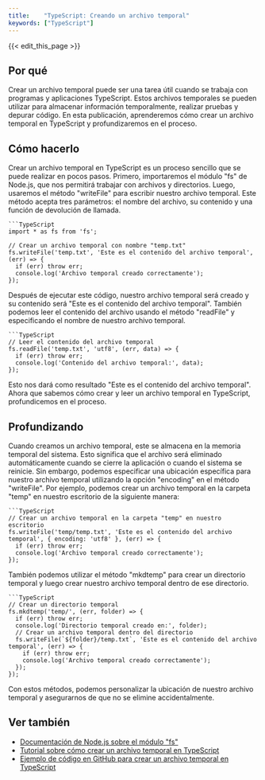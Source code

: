 ```yaml
---
title:    "TypeScript: Creando un archivo temporal"
keywords: ["TypeScript"]
---
```


{{< edit_this_page >}}

## Por qué

Crear un archivo temporal puede ser una tarea útil cuando se trabaja con programas y aplicaciones TypeScript. Estos archivos temporales se pueden utilizar para almacenar información temporalmente, realizar pruebas y depurar código. En esta publicación, aprenderemos cómo crear un archivo temporal en TypeScript y profundizaremos en el proceso.

## Cómo hacerlo

Crear un archivo temporal en TypeScript es un proceso sencillo que se puede realizar en pocos pasos. Primero, importaremos el módulo "fs" de Node.js, que nos permitirá trabajar con archivos y directorios. Luego, usaremos el método "writeFile" para escribir nuestro archivo temporal. Este método acepta tres parámetros: el nombre del archivo, su contenido y una función de devolución de llamada.

```
```TypeScript
import * as fs from 'fs';

// Crear un archivo temporal con nombre "temp.txt"
fs.writeFile('temp.txt', 'Este es el contenido del archivo temporal', (err) => {
  if (err) throw err;
  console.log('Archivo temporal creado correctamente');
});
```

Después de ejecutar este código, nuestro archivo temporal será creado y su contenido será "Este es el contenido del archivo temporal". También podemos leer el contenido del archivo usando el método "readFile" y especificando el nombre de nuestro archivo temporal.

```
```TypeScript
// Leer el contenido del archivo temporal
fs.readFile('temp.txt', 'utf8', (err, data) => {
  if (err) throw err;
  console.log('Contenido del archivo temporal:', data);
});
```

Esto nos dará como resultado "Este es el contenido del archivo temporal". Ahora que sabemos cómo crear y leer un archivo temporal en TypeScript, profundicemos en el proceso.

## Profundizando

Cuando creamos un archivo temporal, este se almacena en la memoria temporal del sistema. Esto significa que el archivo será eliminado automáticamente cuando se cierre la aplicación o cuando el sistema se reinicie. Sin embargo, podemos especificar una ubicación específica para nuestro archivo temporal utilizando la opción "encoding" en el método "writeFile". Por ejemplo, podemos crear un archivo temporal en la carpeta "temp" en nuestro escritorio de la siguiente manera:

```
```TypeScript
// Crear un archivo temporal en la carpeta "temp" en nuestro escritorio
fs.writeFile('temp/temp.txt', 'Este es el contenido del archivo temporal', { encoding: 'utf8' }, (err) => {
  if (err) throw err;
  console.log('Archivo temporal creado correctamente');
});
```

También podemos utilizar el método "mkdtemp" para crear un directorio temporal y luego crear nuestro archivo temporal dentro de ese directorio.

```
```TypeScript
// Crear un directorio temporal
fs.mkdtemp('temp/', (err, folder) => {
  if (err) throw err;
  console.log('Directorio temporal creado en:', folder);
  // Crear un archivo temporal dentro del directorio
  fs.writeFile(`${folder}/temp.txt`, 'Este es el contenido del archivo temporal', (err) => {
    if (err) throw err;
    console.log('Archivo temporal creado correctamente');
  });
});
```

Con estos métodos, podemos personalizar la ubicación de nuestro archivo temporal y asegurarnos de que no se elimine accidentalmente.

## Ver también

- [Documentación de Node.js sobre el módulo "fs"](https://nodejs.org/api/fs.html)
- [Tutorial sobre cómo crear un archivo temporal en TypeScript](https://www.techiediaries.com/typescript-tmp-create/)
- [Ejemplo de código en GitHub para crear un archivo temporal en TypeScript](https://github.com/LuisPaGarcia/node-temporary-file-example/blob/master/index.ts)